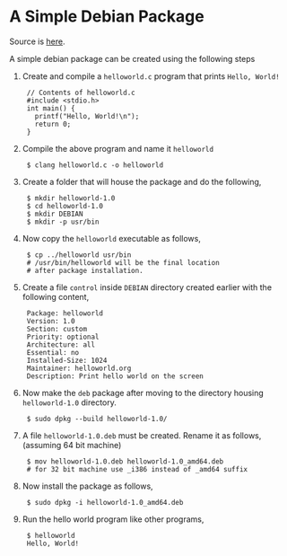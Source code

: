 A Simple Debian Package
============================

Source is [here][source1].

A simple debian package can be created using the following steps

1. Create and compile a `helloworld.c` program that prints `Hello, World!`

        // Contents of helloworld.c
        #include <stdio.h>
        int main() {
          printf("Hello, World!\n");
          return 0;
        }

2. Compile the above program and name it `helloworld`

        $ clang helloworld.c -o helloworld

3. Create a folder that will house the package and do the following,

        $ mkdir helloworld-1.0
        $ cd helloworld-1.0
        $ mkdir DEBIAN
        $ mkdir -p usr/bin

4. Now copy the `helloworld` executable as follows, 

        $ cp ../helloworld usr/bin
        # /usr/bin/helloworld will be the final location
        # after package installation.

5. Create a file `control` inside `DEBIAN` directory created earlier with the following content,

        Package: helloworld
        Version: 1.0
        Section: custom
        Priority: optional
        Architecture: all
        Essential: no
        Installed-Size: 1024
        Maintainer: helloworld.org
        Description: Print hello world on the screen

6. Now make the `deb` package after moving to the directory housing `helloworld-1.0` directory.

        $ sudo dpkg --build helloworld-1.0/

7. A file `helloworld-1.0.deb` must be created. Rename it as follows, (assuming 64 bit machine)

        $ mov helloworld-1.0.deb helloworld-1.0_amd64.deb
        # for 32 bit machine use _i386 instead of _amd64 suffix

8. Now install the package as follows,

        $ sudo dpkg -i helloworld-1.0_amd64.deb

9. Run the hello world program like other programs,

        $ helloworld
        Hello, World!


[source1]:https://linuxconfig.org/easy-way-to-create-a-debian-package-and-local-package-repository
